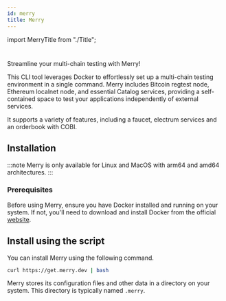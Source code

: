 ```yaml
---
id: merry
title: Merry
---
```


import MerryTitle from "./Title";

# <MerryTitle />

Streamline your multi-chain testing with Merry!

This CLI tool leverages Docker to effortlessly set up a multi-chain testing environment in a single command. Merry includes Bitcoin regtest node, Ethereum localnet node, and essential Catalog services, providing a self-contained space to test your applications independently of external services.

It supports a variety of features, including a faucet, electrum services and an orderbook with COBI.

## Installation

:::note
Merry is only available for Linux and MacOS with arm64 and amd64 architectures.
:::

### Prerequisites

Before using Merry, ensure you have Docker installed and running on your system. If not, you'll need to download and install Docker from the official [website](https://www.docker.com).

## Install using the script

You can install Merry using the following command.

```bash
curl https://get.merry.dev | bash
```

Merry stores its configuration files and other data in a directory on your system. This directory is typically named `.merry`.
